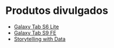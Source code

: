 # Produtos divulgados

- [Galaxy Tab S6 Lite](https://czargab18.github.io/divulgacoes/galaxy-tab-s6-lite/index.html)
- [Galaxy Tab S9 FE](https://czargab18.github.io/divulgacoes/galaxy-tab-s9-fe/)
- [Storytelling with Data](https://czargab18.github.io/divulgacoes/storytelling-with-data/)
